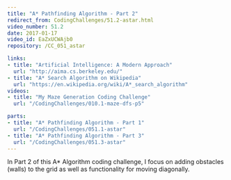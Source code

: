 ```yaml
---
title: "A* Pathfinding Algorithm - Part 2"
redirect_from: CodingChallenges/51.2-astar.html
video_number: 51.2
date: 2017-01-17
video_id: EaZxUCWAjb0
repository: /CC_051_astar

links:
- title: "Artificial Intelligence: A Modern Approach"
  url: "http://aima.cs.berkeley.edu/"
- title: "A* Search Algorithm on Wikipedia"
  url: "https://en.wikipedia.org/wiki/A*_search_algorithm"
videos:
- title: "My Maze Generation Coding Challenge"
  url: "/CodingChallenges/010.1-maze-dfs-p5"

parts:
- title: "A* Pathfinding Algorithm - Part 1"
  url: "/CodingChallenges/051.1-astar"
- title: "A* Pathfinding Algorithm - Part 3"
  url: "/CodingChallenges/051.3-astar"
---
```


In Part 2 of this A* Algorithm coding challenge, I focus on adding obstacles (walls) to the grid as well as functionality for moving diagonally.
